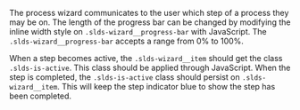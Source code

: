 The process wizard communicates to the user which step of a process they may be on. The length of the progress bar can be changed by modifying the inline width style on `.slds-wizard__progress-bar` with JavaScript. The `.slds-wizard__progress-bar` accepts a range from 0% to 100%.

When a step becomes active, the `.slds-wizard__item` should get the class `.slds-is-active`. This class should be applied through JavaScript. When the step is completed, the `.slds-is-active` class should persist on `.slds-wizard__item`. This will keep the step indicator blue to show the step has been completed.
